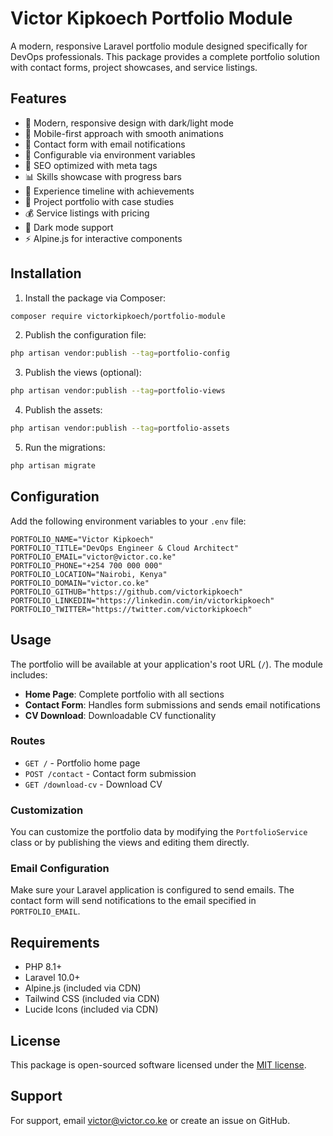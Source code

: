 # Victor Kipkoech Portfolio Module

A modern, responsive Laravel portfolio module designed specifically for DevOps professionals. This package provides a complete portfolio solution with contact forms, project showcases, and service listings.

## Features

- 🎨 Modern, responsive design with dark/light mode
- 📱 Mobile-first approach with smooth animations
- 📧 Contact form with email notifications
- 🔧 Configurable via environment variables
- 🎯 SEO optimized with meta tags
- 📊 Skills showcase with progress bars
- 💼 Experience timeline with achievements
- 🚀 Project portfolio with case studies
- 💰 Service listings with pricing
- 🌙 Dark mode support
- ⚡ Alpine.js for interactive components

## Installation

1. Install the package via Composer:

```bash
composer require victorkipkoech/portfolio-module
```

2. Publish the configuration file:

```bash
php artisan vendor:publish --tag=portfolio-config
```

3. Publish the views (optional):

```bash
php artisan vendor:publish --tag=portfolio-views
```

4. Publish the assets:

```bash
php artisan vendor:publish --tag=portfolio-assets
```

5. Run the migrations:

```bash
php artisan migrate
```

## Configuration

Add the following environment variables to your `.env` file:

```env
PORTFOLIO_NAME="Victor Kipkoech"
PORTFOLIO_TITLE="DevOps Engineer & Cloud Architect"
PORTFOLIO_EMAIL="victor@victor.co.ke"
PORTFOLIO_PHONE="+254 700 000 000"
PORTFOLIO_LOCATION="Nairobi, Kenya"
PORTFOLIO_DOMAIN="victor.co.ke"
PORTFOLIO_GITHUB="https://github.com/victorkipkoech"
PORTFOLIO_LINKEDIN="https://linkedin.com/in/victorkipkoech"
PORTFOLIO_TWITTER="https://twitter.com/victorkipkoech"
```

## Usage

The portfolio will be available at your application's root URL (`/`). The module includes:

- **Home Page**: Complete portfolio with all sections
- **Contact Form**: Handles form submissions and sends email notifications
- **CV Download**: Downloadable CV functionality

### Routes

- `GET /` - Portfolio home page
- `POST /contact` - Contact form submission
- `GET /download-cv` - Download CV

### Customization

You can customize the portfolio data by modifying the `PortfolioService` class or by publishing the views and editing them directly.

### Email Configuration

Make sure your Laravel application is configured to send emails. The contact form will send notifications to the email specified in `PORTFOLIO_EMAIL`.

## Requirements

- PHP 8.1+
- Laravel 10.0+
- Alpine.js (included via CDN)
- Tailwind CSS (included via CDN)
- Lucide Icons (included via CDN)

## License

This package is open-sourced software licensed under the [MIT license](LICENSE).

## Support

For support, email victor@victor.co.ke or create an issue on GitHub.